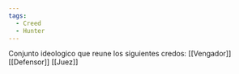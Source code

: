 ```yaml
---
tags:
  - Creed
  - Hunter
---
```

Conjunto ideologico que reune los siguientes credos:
[[Vengador]]
[[Defensor]]
[[Juez]]